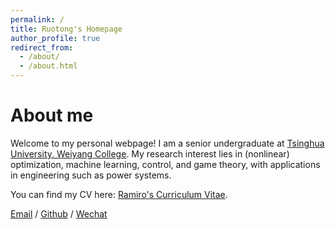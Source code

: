 ```yaml
---
permalink: /
title: Ruotong's Homepage
author_profile: true
redirect_from: 
  - /about/
  - /about.html
---
```

About me
======
Welcome to my personal webpage! I am a senior undergraduate at [Tsinghua University, Weiyang College](https://www.wyc.tsinghua.edu.cn/). My research interest lies in (nonlinear) optimization, machine learning, control, and game theory, with applications in engineering such as power systems.

You can find my CV here: [Ramiro's Curriculum Vitae](../assets/CV_Ruotong_Sun.pdf).

[Email](sunrt21@mails.tsinghua.edu.cn) / [Github](https://github.com/Ramiro-Sun) / [Wechat](../images/wechat.jpg)

